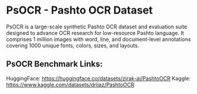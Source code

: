 # PsOCR - Pashto OCR Dataset

PsOCR is a large-scale synthetic Pashto OCR dataset and evaluation suite designed to advance OCR research for low-resource Pashto language. It comprises 1 million images with word, line, and document-level annotations covering 1000 unique fonts, colors, sizes, and layouts.

## PsOCR Benchmark Links:
HuggingFace: https://huggingface.co/datasets/zirak-ai/PashtoOCR
Kaggle: https://www.kaggle.com/datasets/drijaz/PashtoOCR
